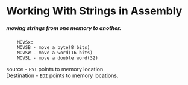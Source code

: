 # Working With Strings in Assembly

##### moving strings from one memory to another.

		MOVSx:
		MOVSB - move a byte(8 bits)
		MOVSW - move a word(16 bits)
		MOVSL - move a double word(32)

source - `ESI` points to memory location<br>
Destination - `EDI` points to memory locations.

